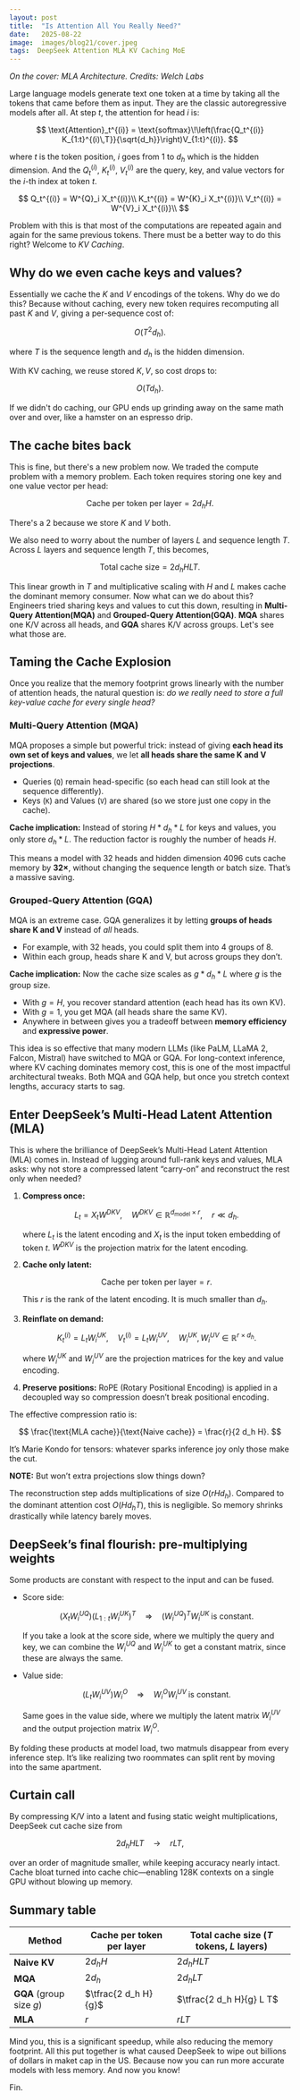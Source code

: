 ```yaml
---
layout: post
title:  "Is Attention All You Really Need?"
date:   2025-08-22
image:  images/blog21/cover.jpeg
tags:  DeepSeek Attention MLA KV Caching MoE 
---
```

*On the cover: MLA Architecture. Credits: Welch Labs*

Large language models generate text one token at a time by taking all the tokens that came before them as input. They are the classic autoregressive models after all. At step *t*, the attention for head *i* is:

$$
\text{Attention}_t^{(i)} = \text{softmax}\!\left(\frac{Q_t^{(i)} K_{1:t}^{(i)\,T}}{\sqrt{d_h}}\right)V_{1:t}^{(i)}.
$$

where $t$ is the token position, $i$ goes from $1$ to $d_h$ which is the hidden dimension. And the $Q_t^{(i)}$, $K_t^{(i)}$, $V_t^{(i)}$ are the query, key, and value vectors for the $i$-th index at token $t$.

$$
Q_t^{(i)} = W^{Q}_i X_t^{(i)}\\
K_t^{(i)} = W^{K}_i X_t^{(i)}\\
V_t^{(i)} = W^{V}_i X_t^{(i)}\\
$$


Problem with this is that most of the computations are repeated again and again for the same previous tokens. There must be a better way to do this right? Welcome to *KV Caching*.


## Why do we even cache keys and values?

Essentially we cache the $K$ and $V$ encodings of the tokens. Why do we do this? Because without caching, every new token requires recomputing all past $K$ and $V$, giving a per-sequence cost of:

$$
O(T^2 d_h).
$$

where $T$ is the sequence length and $d_h$ is the hidden dimension.

With KV caching, we reuse stored $K,V$, so cost drops to:

$$
O(T d_h).
$$

If we didn't do caching, our GPU ends up grinding away on the same math over and over, like a hamster on an espresso drip.


## The cache bites back

This is fine, but there's a new problem now. We traded the compute problem with a memory problem. Each token requires storing one key and one value vector per head:

$$
\text{Cache per token per layer} = 2 d_h H.
$$

There's a $2$ because we store $K$ and $V$ both.

We also need to worry about the number of layers $L$ and sequence length $T$. Across $L$ layers and sequence length $T$, this becomes,

$$
\text{Total cache size} = 2 d_h H L T.
$$

This linear growth in $T$ and multiplicative scaling with $H$ and $L$ makes cache the dominant memory consumer. Now what can we do about this? Engineers tried sharing keys and values to cut this down, resulting in **Multi-Query Attention(MQA)** and **Grouped-Query Attention(GQA)**. **MQA** shares one K/V across all heads, and **GQA** shares K/V across groups. Let's see what those are.


## Taming the Cache Explosion

Once you realize that the memory footprint grows linearly with the number of attention heads, the natural question is: *do we really need to store a full key-value cache for every single head?*

### Multi-Query Attention (MQA)

MQA proposes a simple but powerful trick: instead of giving **each head its own set of keys and values**, we let **all heads share the same K and V projections**.

* Queries (`Q`) remain head-specific (so each head can still look at the sequence differently).
* Keys (`K`) and Values (`V`) are shared (so we store just one copy in the cache).

**Cache implication:**
Instead of storing $H * d_h * L$ for keys and values, you only store $d_h * L$. The reduction factor is roughly the number of heads $H$.

This means a model with 32 heads and hidden dimension 4096 cuts cache memory by **32×**, without changing the sequence length or batch size. That’s a massive saving.

### Grouped-Query Attention (GQA)

MQA is an extreme case. GQA generalizes it by letting **groups of heads share K and V** instead of *all* heads.

* For example, with 32 heads, you could split them into 4 groups of 8.
* Within each group, heads share K and V, but across groups they don’t.

**Cache implication:**
Now the cache size scales as $g * d_h * L$ where $g$ is the group size.

* With $g = H$, you recover standard attention (each head has its own KV).
* With $g = 1$, you get MQA (all heads share the same KV).
* Anywhere in between gives you a tradeoff between **memory efficiency** and **expressive power**.


This idea is so effective that many modern LLMs (like PaLM, LLaMA 2, Falcon, Mistral) have switched to MQA or GQA. For long-context inference, where KV caching dominates memory cost, this is one of the most impactful architectural tweaks. Both MQA and GQA help, but once you stretch context lengths, accuracy starts to sag.

## Enter DeepSeek’s Multi-Head Latent Attention (MLA)

This is where the brilliance of DeepSeek’s Multi-Head Latent Attention (MLA) comes in. Instead of lugging around full-rank keys and values, MLA asks: why not store a compressed latent “carry-on” and reconstruct the rest only when needed?

1. **Compress once:**

   $$
   L_t = X_t W^{DKV}, \quad W^{DKV} \in \mathbb{R}^{d_{\text{model}} \times r}, \quad r \ll d_h.
   $$

   where $L_t$ is the latent encoding and $X_t$ is the input token embedding of token $t$. $W^{DKV}$ is the projection matrix for the latent encoding.

2. **Cache only latent:**

   $$
   \text{Cache per token per layer} = r.
   $$

   This $r$ is the rank of the latent encoding. It is much smaller than $d_h$.

3. **Reinflate on demand:**

   $$
   K_t^{(i)} = L_t W^{UK}_i, \quad V_t^{(i)} = L_t W^{UV}_i, \quad W^{UK}_i, W^{UV}_i \in \mathbb{R}^{r \times d_h}.
   $$

   where $W^{UK}_i$ and $W^{UV}_i$ are the projection matrices for the key and value encoding.

4. **Preserve positions:** RoPE (Rotary Positional Encoding) is applied in a decoupled way so compression doesn’t break positional encoding.

The effective compression ratio is:

$$
\frac{\text{MLA cache}}{\text{Naive cache}} = \frac{r}{2 d_h H}.
$$

It’s Marie Kondo for tensors: whatever sparks inference joy only those make the cut.

**NOTE:** But won’t extra projections slow things down?

The reconstruction step adds multiplications of size $O(r H d_h)$. Compared to the dominant attention cost $O(H d_h T)$, this is negligible. So memory shrinks drastically while latency barely moves.

## DeepSeek’s final flourish: pre-multiplying weights

Some products are constant with respect to the input and can be fused.

* Score side:

  $$
  (X_t W^{UQ}_i)(L_{1:t} W^{UK}_i)^T \quad \Rightarrow \quad (W^{UQ}_i)^T W^{UK}_i \; \text{is constant}.
  $$

  If you take a look at the score side, where we multiply the query and key, we can combine the $W^{UQ}_i$ and $W^{UK}_i$ to get a constant matrix, since these are always the same.

* Value side:

  $$
  (L_t W^{UV}_i) W^O_i \quad \Rightarrow \quad W^O_i W^{UV}_i \; \text{is constant}.
  $$

  Same goes in the value side, where we multiply the latent matrix $W^{UV}_i$ and the output projection matrix $W^O_i$.

By folding these products at model load, two matmuls disappear from every inference step. It’s like realizing two roommates can split rent by moving into the same apartment. 

## Curtain call

By compressing K/V into a latent and fusing static weight multiplications, DeepSeek cut cache size from

$$
2 d_h H L T \quad \to \quad r L T,
$$

over an order of magnitude smaller, while keeping accuracy nearly intact. Cache bloat turned into cache chic—enabling 128K contexts on a single GPU without blowing up memory.

## Summary table

| Method                   | Cache per token per layer | Total cache size ($T$ tokens, $L$ layers) |
| ------------------------ | ------------------------- | ----------------------------------------- |
| **Naive KV**             | $2 d_h H$                 | $2 d_h H L T$                             |
| **MQA**                  | $2 d_h$                   | $2 d_h L T$                               |
| **GQA** (group size $g$) | $\tfrac{2 d_h H}{g}$      | $\tfrac{2 d_h H}{g} L T$                  |
| **MLA**                  | $r$                       | $r L T$                                   |

Mind you, this is a significant speedup, while also reducing the memory footprint. All this put together is what caused DeepSeek to wipe out billions of dollars in maket cap in the US. Because now you can run more accurate models with less memory. And now you know!

Fin.
